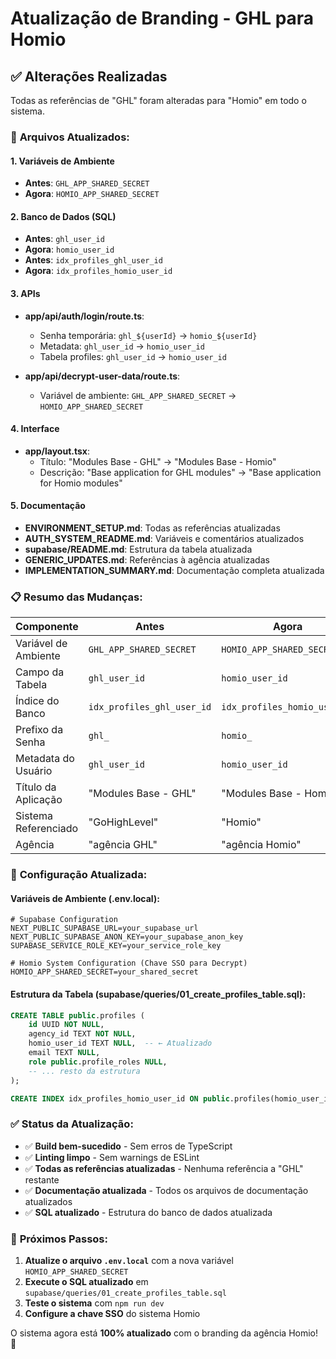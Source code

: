 # Atualização de Branding - GHL para Homio

## ✅ Alterações Realizadas

Todas as referências de "GHL" foram alteradas para "Homio" em todo o sistema.

### 🔧 **Arquivos Atualizados:**

#### 1. **Variáveis de Ambiente**
- **Antes**: `GHL_APP_SHARED_SECRET`
- **Agora**: `HOMIO_APP_SHARED_SECRET`

#### 2. **Banco de Dados (SQL)**
- **Antes**: `ghl_user_id`
- **Agora**: `homio_user_id`
- **Antes**: `idx_profiles_ghl_user_id`
- **Agora**: `idx_profiles_homio_user_id`

#### 3. **APIs**
- **app/api/auth/login/route.ts**:
  - Senha temporária: `ghl_${userId}` → `homio_${userId}`
  - Metadata: `ghl_user_id` → `homio_user_id`
  - Tabela profiles: `ghl_user_id` → `homio_user_id`

- **app/api/decrypt-user-data/route.ts**:
  - Variável de ambiente: `GHL_APP_SHARED_SECRET` → `HOMIO_APP_SHARED_SECRET`

#### 4. **Interface**
- **app/layout.tsx**:
  - Título: "Modules Base - GHL" → "Modules Base - Homio"
  - Descrição: "Base application for GHL modules" → "Base application for Homio modules"

#### 5. **Documentação**
- **ENVIRONMENT_SETUP.md**: Todas as referências atualizadas
- **AUTH_SYSTEM_README.md**: Variáveis e comentários atualizados
- **supabase/README.md**: Estrutura da tabela atualizada
- **GENERIC_UPDATES.md**: Referências à agência atualizadas
- **IMPLEMENTATION_SUMMARY.md**: Documentação completa atualizada

### 📋 **Resumo das Mudanças:**

| Componente | Antes | Agora |
|------------|-------|-------|
| Variável de Ambiente | `GHL_APP_SHARED_SECRET` | `HOMIO_APP_SHARED_SECRET` |
| Campo da Tabela | `ghl_user_id` | `homio_user_id` |
| Índice do Banco | `idx_profiles_ghl_user_id` | `idx_profiles_homio_user_id` |
| Prefixo da Senha | `ghl_` | `homio_` |
| Metadata do Usuário | `ghl_user_id` | `homio_user_id` |
| Título da Aplicação | "Modules Base - GHL" | "Modules Base - Homio" |
| Sistema Referenciado | "GoHighLevel" | "Homio" |
| Agência | "agência GHL" | "agência Homio" |

### 🔑 **Configuração Atualizada:**

#### Variáveis de Ambiente (.env.local):
```env
# Supabase Configuration
NEXT_PUBLIC_SUPABASE_URL=your_supabase_url
NEXT_PUBLIC_SUPABASE_ANON_KEY=your_supabase_anon_key
SUPABASE_SERVICE_ROLE_KEY=your_service_role_key

# Homio System Configuration (Chave SSO para Decrypt)
HOMIO_APP_SHARED_SECRET=your_shared_secret
```

#### Estrutura da Tabela (supabase/queries/01_create_profiles_table.sql):
```sql
CREATE TABLE public.profiles (
    id UUID NOT NULL,
    agency_id TEXT NOT NULL,
    homio_user_id TEXT NULL,  -- ← Atualizado
    email TEXT NULL,
    role public.profile_roles NULL,
    -- ... resto da estrutura
);

CREATE INDEX idx_profiles_homio_user_id ON public.profiles(homio_user_id);  -- ← Atualizado
```

### ✅ **Status da Atualização:**

- ✅ **Build bem-sucedido** - Sem erros de TypeScript
- ✅ **Linting limpo** - Sem warnings de ESLint
- ✅ **Todas as referências atualizadas** - Nenhuma referência a "GHL" restante
- ✅ **Documentação atualizada** - Todos os arquivos de documentação atualizados
- ✅ **SQL atualizado** - Estrutura do banco de dados atualizada

### 🚀 **Próximos Passos:**

1. **Atualize o arquivo `.env.local`** com a nova variável `HOMIO_APP_SHARED_SECRET`
2. **Execute o SQL atualizado** em `supabase/queries/01_create_profiles_table.sql`
3. **Teste o sistema** com `npm run dev`
4. **Configure a chave SSO** do sistema Homio

O sistema agora está **100% atualizado** com o branding da agência Homio! 🎉
